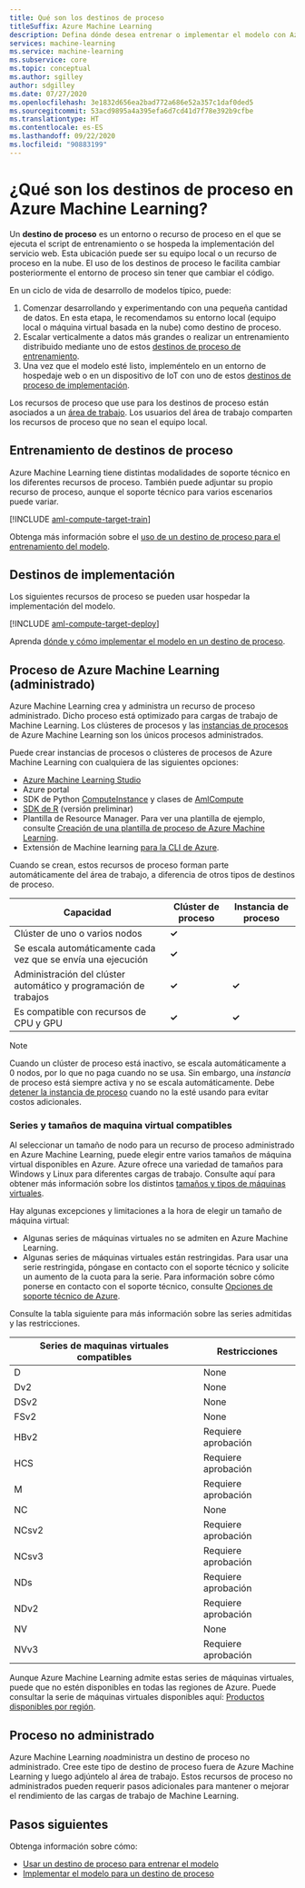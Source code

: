 ```yaml
---
title: Qué son los destinos de proceso
titleSuffix: Azure Machine Learning
description: Defina dónde desea entrenar o implementar el modelo con Azure Machine Learning.
services: machine-learning
ms.service: machine-learning
ms.subservice: core
ms.topic: conceptual
ms.author: sgilley
author: sdgilley
ms.date: 07/27/2020
ms.openlocfilehash: 3e1832d656ea2bad772a686e52a357c1daf0ded5
ms.sourcegitcommit: 53acd9895a4a395efa6d7cd41d7f78e392b9cfbe
ms.translationtype: HT
ms.contentlocale: es-ES
ms.lasthandoff: 09/22/2020
ms.locfileid: "90883199"
---
```

#  <a name="what-are-compute-targets-in-azure-machine-learning"></a>¿Qué son los destinos de proceso en Azure Machine Learning? 

Un **destino de proceso** es un entorno o recurso de proceso en el que se ejecuta el script de entrenamiento o se hospeda la implementación del servicio web. Esta ubicación puede ser su equipo local o un recurso de proceso en la nube. El uso de los destinos de proceso le facilita cambiar posteriormente el entorno de proceso sin tener que cambiar el código.  

En un ciclo de vida de desarrollo de modelos típico, puede:
1. Comenzar desarrollando y experimentando con una pequeña cantidad de datos. En esta etapa, le recomendamos su entorno local (equipo local o máquina virtual basada en la nube) como destino de proceso. 
2. Escalar verticalmente a datos más grandes o realizar un entrenamiento distribuido mediante uno de estos [destinos de proceso de entrenamiento](#train).  
3. Una vez que el modelo esté listo, impleméntelo en un entorno de hospedaje web o en un dispositivo de IoT con uno de estos [destinos de proceso de implementación](#deploy).

Los recursos de proceso que use para los destinos de proceso están asociados a un [área de trabajo](concept-workspace.md). Los usuarios del área de trabajo comparten los recursos de proceso que no sean el equipo local.

## <a name="training-compute-targets"></a><a name="train"></a> Entrenamiento de destinos de proceso

Azure Machine Learning tiene distintas modalidades de soporte técnico en los diferentes recursos de proceso.  También puede adjuntar su propio recurso de proceso, aunque el soporte técnico para varios escenarios puede variar.

[!INCLUDE [aml-compute-target-train](../../includes/aml-compute-target-train.md)]

Obtenga más información sobre el [uso de un destino de proceso para el entrenamiento del modelo](how-to-set-up-training-targets.md).

## <a name="deployment-targets"></a><a name="deploy"></a>Destinos de implementación

Los siguientes recursos de proceso se pueden usar hospedar la implementación del modelo.

[!INCLUDE [aml-compute-target-deploy](../../includes/aml-compute-target-deploy.md)]

Aprenda [dónde y cómo implementar el modelo en un destino de proceso](how-to-deploy-and-where.md).

<a name="amlcompute"></a>
## <a name="azure-machine-learning-compute-managed"></a>Proceso de Azure Machine Learning (administrado)

Azure Machine Learning crea y administra un recurso de proceso administrado. Dicho proceso está optimizado para cargas de trabajo de Machine Learning. Los clústeres de procesos y las [instancias de procesos](concept-compute-instance.md) de Azure Machine Learning son los únicos procesos administrados. 

Puede crear instancias de procesos o clústeres de procesos de Azure Machine Learning con cualquiera de las siguientes opciones:
* [Azure Machine Learning Studio](how-to-create-attach-compute-studio.md)
* Azure portal
* SDK de Python [ComputeInstance](https://docs.microsoft.com/python/api/azureml-core/azureml.core.compute.computeinstance(class)?view=azure-ml-py&preserve-view=true) y clases de [AmlCompute](https://docs.microsoft.com/python/api/azureml-core/azureml.core.compute.amlcompute(class)?view=azure-ml-py&preserve-view=true)
* [SDK de R](https://azure.github.io/azureml-sdk-for-r/reference/index.html#section-compute-targets) (versión preliminar)
* Plantilla de Resource Manager. Para ver una plantilla de ejemplo, consulte [Creación de una plantilla de proceso de Azure Machine Learning](https://github.com/Azure/azure-quickstart-templates/tree/master/101-machine-learning-compute-create-amlcompute).
* Extensión de Machine learning [para la CLI de Azure](reference-azure-machine-learning-cli.md#resource-management).  

Cuando se crean, estos recursos de proceso forman parte automáticamente del área de trabajo, a diferencia de otros tipos de destinos de proceso.


|Capacidad  |Clúster de proceso  |Instancia de proceso  |
|---------|---------|---------|
|Clúster de uno o varios nodos     |    **&check;**       |         |
|Se escala automáticamente cada vez que se envía una ejecución     |     **&check;**      |         |
|Administración del clúster automático y programación de trabajos     |   **&check;**        |     **&check;**      |
|Es compatible con recursos de CPU y GPU     |  **&check;**         |    **&check;**       |


> [!NOTE]
> Cuando un clúster de proceso está inactivo, se escala automáticamente a 0 nodos, por lo que no paga cuando no se usa.  Sin embargo, una *instancia* de proceso está siempre activa y no se escala automáticamente.  Debe [detener la instancia de proceso](concept-compute-instance.md#managing-a-compute-instance) cuando no la esté usando para evitar costos adicionales. 

### <a name="supported-vm-series-and-sizes"></a>Series y tamaños de maquina virtual compatibles

Al seleccionar un tamaño de nodo para un recurso de proceso administrado en Azure Machine Learning, puede elegir entre varios tamaños de máquina virtual disponibles en Azure. Azure ofrece una variedad de tamaños para Windows y Linux para diferentes cargas de trabajo. Consulte aquí para obtener más información sobre los distintos [tamaños y tipos de máquinas virtuales](https://docs.microsoft.com/azure/virtual-machines/linux/sizes).

Hay algunas excepciones y limitaciones a la hora de elegir un tamaño de máquina virtual:
* Algunas series de máquinas virtuales no se admiten en Azure Machine Learning.
* Algunas series de máquinas virtuales están restringidas. Para usar una serie restringida, póngase en contacto con el soporte técnico y solicite un aumento de la cuota para la serie. Para información sobre cómo ponerse en contacto con el soporte técnico, consulte [Opciones de soporte técnico de Azure](https://azure.microsoft.com/support/options/).

Consulte la tabla siguiente para más información sobre las series admitidas y las restricciones. 

| **Series de maquinas virtuales compatibles**  | **Restricciones** |
|------------|------------|
| D | None |
| Dv2 | None |  
| DSv2 | None |  
| FSv2 | None | 
| HBv2 | Requiere aprobación |  
| HCS | Requiere aprobación |  
| M | Requiere aprobación |
| NC | None |    
| NCsv2 | Requiere aprobación |
| NCsv3 | Requiere aprobación |  
| NDs | Requiere aprobación |
| NDv2 | Requiere aprobación |
| NV | None |
| NVv3 | Requiere aprobación | 


Aunque Azure Machine Learning admite estas series de máquinas virtuales, puede que no estén disponibles en todas las regiones de Azure. Puede consultar la serie de máquinas virtuales disponibles aquí: [Productos disponibles por región](https://azure.microsoft.com/global-infrastructure/services/?products=virtual-machines).

## <a name="unmanaged-compute"></a>Proceso no administrado

Azure Machine Learning *no*administra un destino de proceso no administrado. Cree este tipo de destino de proceso fuera de Azure Machine Learning y luego adjúntelo al área de trabajo. Estos recursos de proceso no administrados pueden requerir pasos adicionales para mantener o mejorar el rendimiento de las cargas de trabajo de Machine Learning.

## <a name="next-steps"></a>Pasos siguientes

Obtenga información sobre cómo:
* [Usar un destino de proceso para entrenar el modelo](how-to-set-up-training-targets.md)
* [Implementar el modelo para un destino de proceso](how-to-deploy-and-where.md)
